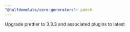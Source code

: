 ```yaml
---
"@halfdomelabs/core-generators": patch
---
```


Upgrade prettier to 3.3.3 and associated plugins to latest
